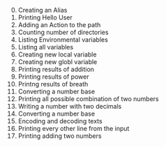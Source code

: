 0. Creating an Alias
1. Printing Hello User
2. Adding an Action to the path
3. Counting number of directories
4. Listing Environmental variables
5. Listing all variables
6. Creating new local variable
7. Creating new globl variable
8. Printing results of addition
9. Printing results of power
10. Printng results of breath
11. Converting a number base
12. Printing all possible combination of two numbers
13. Writing a number with two decimals
14. Converting a number base
15. Encoding and decoding texts
16. Printing every other line from the input
17. Printing adding two numbers
